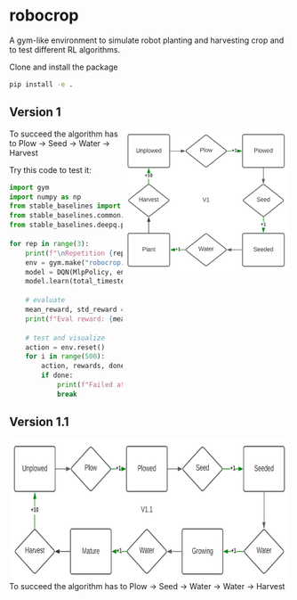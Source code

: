 # robocrop

A gym-like environment to simulate robot planting and harvesting crop and to test different RL algorithms.

Clone and install the package
```bash
pip install -e .
```


## Version 1
<img src="commons\RobocropV1.svg" width=300 height=256 align='right'>
To succeed the algorithm has to 
Plow -> Seed -> Water -> Harvest

Try this code to test it:

```python
import gym
import numpy as np
from stable_baselines import DQN
from stable_baselines.common.vec_env import DummyVecEnv
from stable_baselines.deepq.policies import MlpPolicy

for rep in range(3):
    print(f"\nRepetition {rep}")
    env = gym.make("robocrop.envs:RoboCrop-v1")
    model = DQN(MlpPolicy, env, verbose=0)
    model.learn(total_timesteps=1_000)

    # evaluate
    mean_reward, std_reward = evaluate_policy(model, env, n_eval_episodes=200)
    print(f"Eval reward: {mean_reward} (+/-{std_reward})")

    # test and visualize
    action = env.reset()
    for i in range(500):
        action, rewards, done, info = env.step(action)
        if done:
            print(f"Failed after {i} steps.")
            break
```



## Version 1.1
<img src="commons\RobocropV1.1.svg" width=550 height=256 align='right'>
To succeed the algorithm has to 
Plow -> Seed -> Water -> Water -> Harvest
<!-- 


## Version 2
Observation:
Between 0 and 3: Empty, Seeded, Small plant, Ready for harvest
Soil moisture: Between 0 - 100. 100 for each watering, decrease 25 point every step

Observation:
Between 0 and 3: Empty, Seeded, Small plant, Ready for harvest
Soil moisture: Between 0 - 100. 100 for each watering, decrease 25 point every step -->